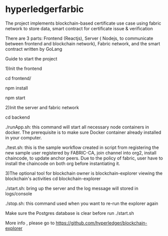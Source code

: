 # hyperledgerfarbic
The project implements blockchain-based certificate use case using fabric network to store data, smart contract for certificate issue &amp; verification

There are 3 parts: Frontend (Reactjs), Server ( Nodejs, to communicate between frontend and blockchain network), Fabric network, and the smart contract written by GoLang

Guide to start the project

1)Init the frontend

cd frontend/

npm install

npm start

2)Init the server and fabric network

cd backend

./runApp.sh: this command will start all necessary node containers in docker. The prerequisite is to make sure Docker container already installed in your computer.

./test.sh: this is the sample workflow created in script from registering the new sample user registered by FABRIC-CA, join channel into org2, install chaincode, to update anchor peers. Due to the policy of fabric, user have to install the chaincode on both org before instantiating it.

3)The optional tool for blockchain owner is blockchain-explorer viewing the blockchain's activities
cd blockchain-explorer

./start.sh: bring up the server and the log message will stored in logs/console

./stop.sh: this command used when you want to re-run the explorer again

Make sure the Postgres database is clear before run ./start.sh

More info , please go to https://github.com/hyperledger/blockchain-explorer
